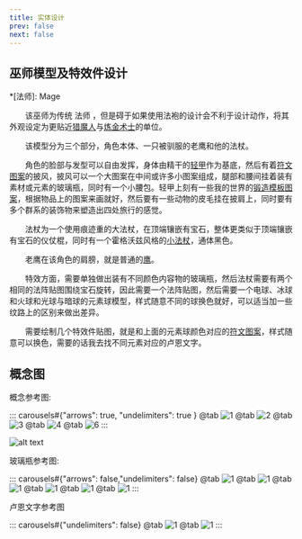 ```yaml
---
title: 实体设计
prev: false
next: false
---
```


## 巫师模型及特效件设计

*[法师]: Mage

&emsp;&emsp;该巫师为传统 法师 ，但是碍于如果使用法袍的设计会不利于设计动作，将其外观设定为更贴近[猎魔人](https://witcher.huijiwiki.com/wiki/%E5%88%A9%E7%BB%B4%E4%BA%9A%E7%9A%84%E6%9D%B0%E6%B4%9B%E7%89%B9)与[炼金术士](https://www.bing.com/images/search?q=alchemist&qs=n&form=QBIR&sp=-1&lq=0&pq=alchemist&sc=10-9&cvid=7568A10A7A364964B9A13677CC780643&ghsh=0&ghacc=0&first=1)的单位。

&emsp;&emsp;该模型分为三个部分，角色本体、一只被驯服的老鹰和他的法杖。

&emsp;&emsp;角色的脸部与发型可以自由发挥，身体由精干的[轻甲](https://www.bing.com/images/search?q=%e8%bd%bb%e7%94%b2&form=HDRSC3&first=1)作为基底，然后有着[符文图案](https://zh.wikipedia.org/wiki/%E7%9B%A7%E6%81%A9%E5%AD%97%E6%AF%8D)的披风，披风可以一个大图案在中间或许多小图案组成，腿部和腰间挂着装有素材或元素的玻璃瓶，同时有一个小腰包。轻甲上刻有一些我的世界的[锻造模板图案](https://zh.minecraft.wiki/w/%E9%94%BB%E9%80%A0%E6%A8%A1%E6%9D%BF?variant=zh-cn)，根据物品上的图案来画就好，然后要有一些动物的皮毛挂在披肩上，同时要有多个群系的装饰物来塑造出四处旅行的感觉。

&emsp;&emsp;法杖为一个使用痕迹重的大法杖，在顶端镶嵌有宝石，整体更类似于顶端镶嵌有宝石的仪仗棍，同时有一个霍格沃兹风格的[小法杖](https://harrypotter.fandom.com/zh/wiki/%E9%AD%94%E6%9D%96)，通体黑色。

&emsp;&emsp;老鹰在该角色的肩膀，就是普通的[鹰](https://zh.wikipedia.org/wiki/%E9%B9%B0)。

&emsp;&emsp;特效方面，需要单独做出装有不同颜色内容物的玻璃瓶，然后法杖需要有两个相同的法阵贴图围绕宝石旋转，因此需要一个法阵贴图，然后需要一个电球、冰球和火球和光球与暗球的元素球模型，样式随意不同的球换色就好，可以适当加一些纹路上的区别来做出差异。

&emsp;&emsp;需要绘制几个特效件贴图，就是和上面的元素球颜色对应的[符文图案](https://zh.wikipedia.org/wiki/%E7%9B%A7%E6%81%A9%E5%AD%97%E6%AF%8D)，样式随意可以换色，需要的话我去找不同元素对应的卢恩文字。

## 概念图

概念参考图:

::: carousels#{"arrows": true, "undelimiters": true }
@tab
![1](https://docs.mihono.cn/crychic/artdesign/avalonward/entities/mage/samples/1.png)
@tab
![2](https://docs.mihono.cn/crychic/artdesign/avalonward/entities/mage/samples/2.png)
@tab
![3](https://docs.mihono.cn/crychic/artdesign/avalonward/entities/mage/samples/3.png)
@tab
![4](https://docs.mihono.cn/crychic/artdesign/avalonward/entities/mage/samples/4.png)
@tab
![6](https://docs.mihono.cn/crychic/artdesign/avalonward/entities/mage/samples/5.png)
:::

![alt text](/crychic/artdesign/avalonward/entities/mage/guide1.png)

玻璃瓶参考图:

::: carousels#{"arrows": false,"undelimiters": false}
@tab
![1](https://docs.mihono.cn/crychic/artdesign/avalonward/entities/mage/bottles/1.png)
@tab
![1](https://docs.mihono.cn/crychic/artdesign/avalonward/entities/mage/bottles/2.png)
@tab
![1](https://docs.mihono.cn/crychic/artdesign/avalonward/entities/mage/bottles/3.png)
@tab
![1](https://docs.mihono.cn/crychic/artdesign/avalonward/entities/mage/bottles/4.png)
@tab
![1](https://docs.mihono.cn/crychic/artdesign/avalonward/entities/mage/bottles/5.png)
@tab
![1](https://docs.mihono.cn/crychic/artdesign/avalonward/entities/mage/bottles/6.png)
:::

卢恩文字参考图

::: carousels#{"undelimiters": false}
@tab
![1](https://docs.mihono.cn/crychic/artdesign/avalonward/entities/mage/lunes/1.png)
@tab
![1](https://docs.mihono.cn/crychic/artdesign/avalonward/entities/mage/lunes/2.png)
:::